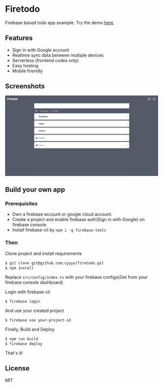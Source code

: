 # Firetodo 

Firebase based todo app example. Try the demo [here](https://react-firetodo.firebaseapp.com/).

## Features

* Sign in with Google account
* Realtime sync data between multiple devices
* Serverless (frontend codes only)
* Easy hosting
* Mobile friendly

## Screenshots

<img src="./imgs/web.png" alt="screenshot" width="500" />

## Build your own app

### Prerequisites

* Own a firebase account or google cloud account.
* Create a project and enable firebase auth(Sign in with Google) on firebase console.
* Install firebase-cli by `npm i -g firebase-tools`

### Then

Clone project and install requirements

```
$ git clone git@github.com:cyyyu/firetodo.git
$ npm install
```

Replace `src/config/index.ts` with your firebase configs(Get from your firebase console dashboard)

Login with firebase-cli

```
$ firebase login
```

And use your created project

```
$ firebase use your-project-id
```

Finally, Build and Deploy

```
$ npm run build
$ firebase deploy
```

That's it!

## License

MIT
